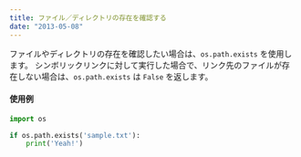 ```yaml
---
title: ファイル／ディレクトリの存在を確認する
date: "2013-05-08"
---
```


ファイルやディレクトリの存在を確認したい場合は、`os.path.exists` を使用します。
シンボリックリンクに対して実行した場合で、リンク先のファイルが存在しない場合は、`os.path.exists` は `False` を返します。

#### 使用例
```python
import os

if os.path.exists('sample.txt'):
    print('Yeah!')
```

